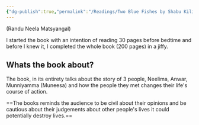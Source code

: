 ```yaml
---
{"dg-publish":true,"permalink":"/Readings/Two Blue Fishes by Shabu Kilithattil/","noteIcon":"2","created":"2024-01-08T08:26:41.432+05:30","updated":"2024-01-08T08:39:07.902+05:30"}
---
```


(Randu Neela Matsyangal)

I started the book with an intention of reading 30 pages before bedtime and before I knew it, I completed the whole book (200 pages) in a jiffy.

## Whats the book about?
The book, in its entirety talks about the story of 3 people, Neelima, Anwar, Munniyamma (Muneesa) and how the people they met changes their life's course of action.

==The books reminds the audience to be civil about their opinions and be cautious about their judgements about other people's lives it could potentially destroy lives.==

